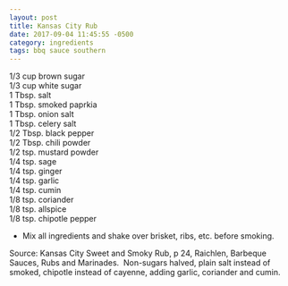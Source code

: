 ```yaml
---
layout: post
title: Kansas City Rub
date: 2017-09-04 11:45:55 -0500
category: ingredients
tags: bbq sauce southern
---
```

1/3 cup brown sugar  
1/3 cup white sugar  
1 Tbsp. salt  
1 Tbsp. smoked paprkia  
1 Tbsp. onion salt  
1 Tbsp. celery salt  
1/2 Tbsp. black pepper  
1/2 Tbsp. chili powder  
1/2 tsp. mustard powder  
1/4 tsp. sage  
1/4 tsp. ginger  
1/4 tsp. garlic  
1/4 tsp. cumin  
1/8 tsp. coriander  
1/8 tsp. allspice  
1/8 tsp. chipotle pepper  
<ul>
 	<li>Mix all ingredients and shake over brisket, ribs, etc. before smoking.</li>
</ul>
Source: Kansas City Sweet and Smoky Rub, p 24, Raichlen, Barbeque Sauces, Rubs and Marinades.  Non-sugars halved, plain salt instead of smoked, chipotle instead of cayenne, adding garlic, coriander and cumin.  
